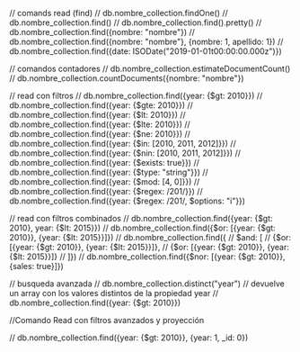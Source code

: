 
// comands read (find)
// db.nombre_collection.findOne()
// db.nombre_collection.find()
// db.nombre_collection.find().pretty()
// db.nombre_collection.find({nombre: "nombre"})
// db.nombre_collection.find({nombre: "nombre"}, {nombre: 1, apellido: 1})
// db.nombre_collection.find({date: ISODate("2019-01-01t00:00:00.000z")})

// comandos contadores
// db.nombre_collection.estimateDocumentCount()
// db.nombre_collection.countDocuments({nombre: "nombre"})

// read con filtros
// db.nombre_collection.find({year: {$gt: 2010}})
// db.nombre_collection.find({year: {$gte: 2010}})
// db.nombre_collection.find({year: {$lt: 2010}})
// db.nombre_collection.find({year: {$lte: 2010}})
// db.nombre_collection.find({year: {$ne: 2010}})
// db.nombre_collection.find({year: {$in: [2010, 2011, 2012]}})
// db.nombre_collection.find({year: {$nin: [2010, 2011, 2012]}})
// db.nombre_collection.find({year: {$exists: true}})
// db.nombre_collection.find({year: {$type: "string"}})
// db.nombre_collection.find({year: {$mod: [4, 0]}})
// db.nombre_collection.find({year: {$regex: /201/}})
// db.nombre_collection.find({year: {$regex: /201/, $options: "i"}})

// read con filtros combinados
// db.nombre_collection.find({year: {$gt: 2010}, year: {$lt: 2015}})
// db.nombre_collection.find({$or: [{year: {$gt: 2010}}, {year: {$lt: 2015}}]})
// db.nombre_collection.find({
    // $and: [
        // {$or: [{year: {$gt: 2010}}, {year: {$lt: 2015}}]},
        // {$or: [{year: {$gt: 2010}}, {year: {$lt: 2015}}]}
    // ]})
// db.nombre_collection.find({$nor: [{year: {$gt: 2010}}, {sales: true}]})

// busqueda avanzada
// db.nombre_collection.distinct("year") // devuelve un array con los valores distintos de la propiedad year
// db.nombre_collection.find({year: {$gt: 2010}})

//Comando Read con filtros avanzados y proyección

// db.nombre_collection.find({year: {$gt: 2010}}, {year: 1, _id: 0})